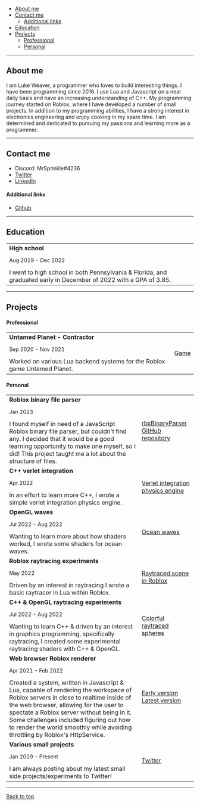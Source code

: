 - [About me](#about-me)
- [Contact me](#contact-me)
  - [Additional links](#additional-links)
- [Education](#education)
- [Projects](#projects)
  - [Professional](#professional)
  - [Personal](#personal)

---

## About me

I am Luke Weaver, a programmer who loves to build interesting things. I have been programming since 2016. I use Lua and Javascript on a near daily basis and have an increasing understanding of C++. My programming journey started on Roblox, where I have developed a number of small projects. In addition to my programming abilities, I have a strong interest in electronics engineering and enjoy cooking in my spare time. I am determined and dedicated to pursuing my passions and learning more as a programmer.

---

## Contact me

- Discord: MrSprinkle#4236
- [Twitter](https://twitter.com/mrsprinkletoes)
- [LinkedIn](https://www.linkedin.com/in/luke-weaver-363077191/)

#### Additional links

- [Github](https://github.com/MrSprinkleToes)

---

## Education

<table>
	<tr>
		<td>
			<b>High school</b>
			<p style="font-size: 14px">Aug 2019 - Dec 2022</p>
			I went to high school in both Pennsylvania & Florida, and graduated early in December of 2022 with a GPA of 3.85.
		</td>
	</tr>
</table>

---

## Projects

#### Professional

<table>
	<tr>
		<td>
			<b>Untamed Planet - Contractor</b><br />
			<p style="font-size: 14px">Sep 2020 - Nov 2021</p>
			Worked on various Lua backend systems for the Roblox game Untamed Planet.
		</td>
		<td>
			<a href="https://www.roblox.com/games/5716123942/Untamed-Animals">Game</a>
		</td>
	</tr>
</table>

#### Personal

<table>
	<tr>
		<td>
			<b>Roblox binary file parser</b><br />
			<p style="font-size: 14px">Jan 2023</p>
			I found myself in need of a JavaScript Roblox binary file parser, but couldn't find any. I decided that it would be a good learning opportunity to make one myself, so I did! This project taught me a lot about the structure of files.
		</td>
		<td>
			<a href="https://github.com/MrSprinkleToes/rbxBinaryParser">rbxBinaryParser GitHub repository</a>
		</td>
	</tr>
	<tr>
		<td>
			<b>C++ verlet integration</b><br />
			<p style="font-size: 14px">Apr 2022</p>
			In an effort to learn more C++, I wrote a simple verlet integration physics engine.
		</td>
		<td>
			<a href="https://twitter.com/mrsprinkletoes/status/1515964509390876674">Verlet integration physics engine</a>
		</td>
	</tr>
	<tr>
		<td>
			<b>OpenGL waves</b><br />
			<p style="font-size: 14px">Jul 2022 - Aug 2022</p>
			Wanting to learn more about how shaders worked, I wrote some shaders for ocean waves.
		</td>
		<td>
			<a href="https://twitter.com/mrsprinkletoes/status/1501439103774117892">Ocean waves</a>
		</td>
	</tr>
	<tr>
		<td>
			<b>Roblox raytracing experiments</b><br />
			<p style="font-size: 14px">May 2022</p>
			Driven by an interest in raytracing I wrote a basic raytracer in Lua within Roblox.
		</td>
		<td>
			<a href="https://twitter.com/MrSprinkleToes/status/1523091998646804480">Raytraced scene in Roblox</a>
		</td>
	</tr>
	<tr>
		<td>
			<b>C++ & OpenGL raytracing experiments</b><br />
			<p style="font-size: 14px">Jul 2022 - Aug 2022</p>
			Wanting to learn C++ & driven by an interest in graphics programming, specifically raytracing, I created some experimental raytracing shaders with C++ & OpenGL.
		</td>
		<td>
			<a href="https://twitter.com/MrSprinkleToes/status/1561322112245276673">Colorful raytraced spheres</a>
		</td>
	</tr>
	<tr>
		<td>
			<b>Web browser Roblox renderer</b><br />
			<p style="font-size: 14px">Apr 2021 - Feb 2022</p>
			Created a system, written in Javascript & Lua, capable of rendering the workspace of Roblox servers in close to realtime inside of the web browser, allowing for the user to spectate a Roblox server without being in it. Some challenges included figuring out how to render the world smoothly while avoiding throttling by Roblox's HttpService.
		</td>
		<td>
			<a href="https://twitter.com/MrSprinkleToes/status/1380687784944488448">Early version</a>
			<a href="https://twitter.com/MrSprinkleToes/status/1490483542312243200">Latest version</a>
		</td>
	</tr>
	<tr>
		<td>
			<b>Various small projects</b><br />
			<p style="font-size: 14px">Jan 2019 - Present</p>
			I am always posting about my latest small side projects/experiments to Twitter!
		</td>
		<td>
			<a href="https://twitter.com/mrsprinkletoes">Twitter</a>
		</td>
	</tr>
</table>

---

[Back to top](#portfolio)
